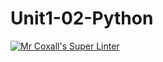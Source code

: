 # Unit1-02-Python
[![Mr Coxall's Super Linter](https://github.com/ICS3U-Programming-Patrice-P/Unit1-02-Python/workflows/Mr%20Coxall's%20Super%20Linter/badge.svg)](https://github.com/ICS3U-Programming-Patrice-P/Unit1-02-Python/actions/)
